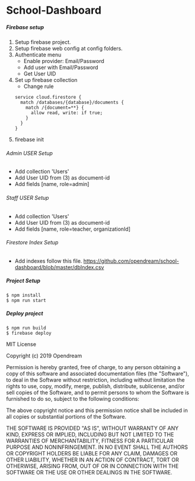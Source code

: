 # School-Dashboard

##### Firebase setup
1. Setup firebase project. 
2. Setup firebase web config at config folders.
3. Authenticate menu 
   - Enable provider: Email/Password
   - Add user with Email/Password
   - Get User UID
4. Set up firebase collection
   - Change rule 
   ```
   service cloud.firestore {
     match /databases/{database}/documents {
       match /{document=**} {
         allow read, write: if true;
       }
     }
   }
   ```
5. firebase init 
  
######  Admin USER Setup
- Add collection 'Users' 
- Add User UID from (3) as document-id
- Add fields [name, role=admin] 

######  Staff USER Setup
- Add collection 'Users' 
- Add User UID from (3) as document-id
- Add fields [name, role=teacher, organizationId] 

######  Firestore Index Setup
- Add indexes follow this file.
https://github.com/opendream/school-dashboard/blob/master/dbIndex.csv

##### Project Setup
```
$ npm install
$ npm run start
```

##### Deploy project 
```
$ npm run build
$ firebase deploy
```

MIT License

Copyright (c) 2019 Opendream

Permission is hereby granted, free of charge, to any person obtaining a copy
of this software and associated documentation files (the "Software"), to deal
in the Software without restriction, including without limitation the rights
to use, copy, modify, merge, publish, distribute, sublicense, and/or sell
copies of the Software, and to permit persons to whom the Software is
furnished to do so, subject to the following conditions:

The above copyright notice and this permission notice shall be included in all
copies or substantial portions of the Software.

THE SOFTWARE IS PROVIDED "AS IS", WITHOUT WARRANTY OF ANY KIND, EXPRESS OR
IMPLIED, INCLUDING BUT NOT LIMITED TO THE WARRANTIES OF MERCHANTABILITY,
FITNESS FOR A PARTICULAR PURPOSE AND NONINFRINGEMENT. IN NO EVENT SHALL THE
AUTHORS OR COPYRIGHT HOLDERS BE LIABLE FOR ANY CLAIM, DAMAGES OR OTHER
LIABILITY, WHETHER IN AN ACTION OF CONTRACT, TORT OR OTHERWISE, ARISING FROM,
OUT OF OR IN CONNECTION WITH THE SOFTWARE OR THE USE OR OTHER DEALINGS IN THE
SOFTWARE.
